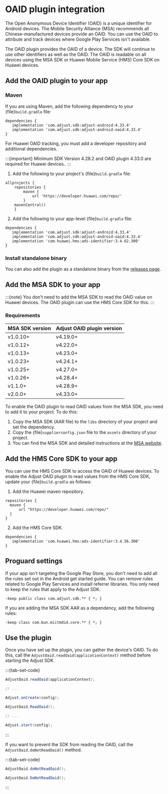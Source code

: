 # OAID plugin integration

The Open Anonymous Device Identifier (OAID) is a unique identifier for Android devices. The Mobile Security Alliance (MSA) recommends all Chinese-manufactured devices provide an OAID. You can use the OAID to attribute and track devices where Google Play Services isn't available.

The OAID plugin provides the OAID of a device. The SDK will continue to use other identifiers as well as the OAID. The OAID is readable on all devices using the MSA SDK or Huawei Mobile Service (HMS) Core SDK on Huawei devices.

## Add the OAID plugin to your app

### Maven 

If you are using Maven, add the following dependency to your {file}`build.gradle` file:

```
dependencies {
   implementation 'com.adjust.sdk:adjust-android:4.33.4'
   implementation 'com.adjust.sdk:adjust-android-oaid:4.33.4'
}
```

For Huawei OAID tracking, you must add a developer repository and additional dependencies.

:::{important}
Minimum SDK Version 4.28.2 and OAID plugin 4.33.0 are required for Huawei devices..
:::

1. Add the following to your project's {file}`build.gradle` file:

```
allprojects {
    repositories {
        maven {
            url 'https://developer.huawei.com/repo/'
        }
    mavenCentral()
    }
```

2. Add the following to your app-level {file}`build.gradle` file:

```
dependencies {
   implementation 'com.adjust.sdk:adjust-android:4.33.4'
   implementation 'com.adjust.sdk:adjust-android-oaid:4.33.4'
   implementation 'com.huawei.hms:ads-identifier:3.4.62.300'
}
```

### Install standalone binary

You can also add the plugin as a standalone binary from the [releases page](https://github.com/adjust/android_sdk/releases).

## Add the MSA SDK to your app

:::{note}
You don't need to add the MSA SDK to read the OAID value on Huawei devices. The OAID plugin can use the HMS Core SDK for this.
:::

### Requirements

| MSA SDK version  | Adjust OAID plugin version |
|------------------|----------------------------|
| v1.0.10+         | v4.19.0+                   |
| v1.0.12+         | v4.22.0+                   |
| v1.0.13+         | v4.23.0+                   |
| v1.0.23+         | v4.24.1+                   |
| v1.0.25+         | v4.27.0+                   |
| v1.0.26+         | v4.28.4+                   |
| v1.1.0+          | v4.28.9+                   |
| v2.0.0+          | v4.33.0+                   |

To enable the OAID plugin to read OAID values from the MSA SDK, you need to add it to your project. To do this:

1. Copy the MSA SDK (AAR file) to the `libs` directory of your project and set the dependency.
2. Copy the {file}`supplierconfig.json` file to the `assets` directory of your project.
3. You can find the MSA SDK and detailed instructions at the [MSA website](http://www.msa-alliance.cn/col.jsp?id=120).

## Add the HMS Core SDK to your app

You can use the HMS Core SDK to access the OAID of Huawei devices. To enable the Adjust OAID plugin to read values from the HMS Core SDK, update your {file}`build.gradle` as follows:

1. Add the Huawei maven repository.

```
repositories {
  maven {
      url "https://developer.huawei.com/repo/"
  }
}
```

2. Add the HMS Core SDK.

```
dependencies {
   implementation 'com.huawei.hms:ads-identifier:3.4.56.300'
}
```

## Proguard settings

If your app isn't targeting the Google Play Store, you don't need to add all the rules set out in the Android get started guide. You can remove rules related to Google Play Services and install referrer libraries. You only need to keep the rules that apply to the Adjust SDK.

```
-keep public class com.adjust.sdk.** { *; }
```

If you are adding the MSA SDK AAR as a dependency, add the following rules:

```
-keep class com.bun.miitmdid.core.** { *; }
```

## Use the plugin

Once you have set up the plugin, you can gather the device's OAID. To do this, call the `AdjustOaid.readOaid(applicationContext)` method before starting the Adjust SDK.

:::{tab-set-code}

```Java
AdjustOaid.readOaid(applicationContext);

// ...

Adjust.onCreate(config);
```

```C#
AdjustOaid.ReadOaid();

// ...

Adjust.start(config);
```
:::

If you want to prevent the SDK from reading the OAID, call the `AdjustOaid.doNotReadOaid()` method.

:::{tab-set-code}

```Java
AdjustOaid.doNotReadOaid();
```

```C#
AdjustOaid.DoNotReadOaid();
```
:::
